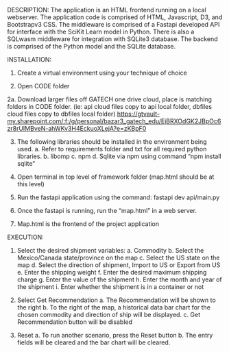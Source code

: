 DESCRIPTION:
The application is an HTML frontend running on a local webserver.  The application code is comprised of HTML, Javascript, D3, and Bootstrapv3 CSS.  The middleware is comprised of a Fastapi developed API for interface with the SciKit Learn model in Python.  There is also a SQLwasm middleware for integration with SQLite3 database.  The backend is comprised of the Python model and the SQLite database.

INSTALLATION:

1. Create a virtual environment using your technique of choice

2. Open CODE folder

2a. Download larger files off GATECH one drive cloud, place is matching folders in CODE folder. (ie: api cloud files copy to api local folder, dbfiles cloud files copy to dbfiles local folder)
https://gtvault-my.sharepoint.com/:f:/g/personal/bazar3_gatech_edu/EjBRXOdGK2JBpOc6zr8rUIMBveN-ahWKv3H4EckuoXLejA?e=zKBpF0

3. The following libraries should be installed in the environment being used. 
	a. Refer to requirements folder and txt for all required python libraries.
	b. libomp
	c. npm
	d. Sqlite via npm using command “npm install sqlite”

4. Open terminal in top level of framework folder (map.html should be at this level)

5. Run the fastapi application using the command: fastapi dev api/main.py

6. Once the fastapi is running, run the “map.html” in a web server.

7. Map.html is the frontend of the project application

EXECUTION:
1. Select the desired shipment variables:
	a. Commodity
	b. Select the Mexico/Canada state/province on the map
	c. Select the US state on the map
	d. Select the direction of shipment, Import to US or Export from US
	e. Enter the shipping weight
	f. Enter the desired maximum shipping charge
	g. Enter the value of the shipment
	h. Enter the month and year of the shipment
	i. Enter whether the shipment is in a container or not

2. Select Get Recommendation 
	a. The Recommendation will be shown to the right
	b. To the right of the map, a historical data bar chart for the chosen commodity and direction of ship will be displayed.
	c. Get Recommendation button will be disabled

3. Reset
	a. To run another scenario, press the Reset button
	b. The entry fields will be cleared and the bar chart will be cleared.
